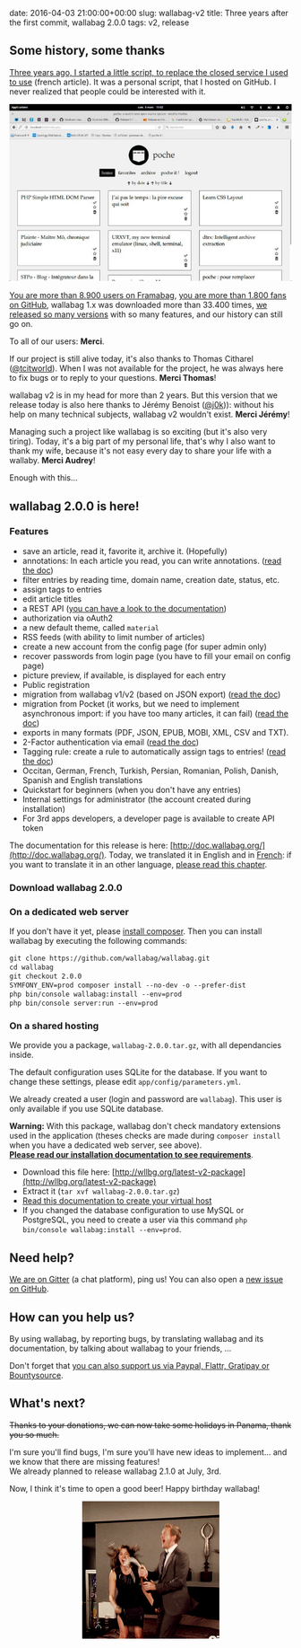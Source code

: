 date: 2016-04-03 21:00:00+00:00
slug: wallabag-v2
title: Three years after the first commit, wallabag 2.0.0
tags: v2, release

## Some history, some thanks

[Three years ago, I started a little script, to replace the closed service I used to use](http://loeuillet.org/poche-pour-remplacer-instapaper-pocket-et-readability) (french article). It was a personal script, that I hosted on GitHub. I never realized that people could be interested with it.

![poche 0.1](/images/poche01.jpg)

[You are more than 8.900 users on Framabag](https://framabag.org/analytics/), [you are more than 1.800 fans on GitHub](https://github.com/wallabag/wallabag/stargazers), wallabag 1.x was downloaded more than 33.400 times, [we released so many versions](https://www.wallabag.org/pages/releases.html) with so many features, and our history can still go on.

To all of our users: **Merci**.

If our project is still alive today, it's also thanks to Thomas Citharel ([@tcitworld](https://twitter.com/tcitworld)). When I was not available for the project, he was always here to fix bugs or to reply to your questions. **Merci Thomas**!

wallabag v2 is in my head for more than 2 years. But this version that we release today is also here thanks to Jérémy Benoist ([@j0k](https://twitter.com/j0k))): without his help on many technical subjects, wallabag v2 wouldn't exist. **Merci Jérémy**!

Managing such a project like wallabag is so exciting (but it's also very tiring). Today, it's a big part of my personal life, that's why I also want to thank my wife, because it's not easy every day to share your life with a wallaby. **Merci Audrey**!

Enough with this...

## wallabag 2.0.0 is here!

### Features

* save an article, read it, favorite it, archive it. (Hopefully)
* annotations: In each article you read, you can write annotations. ([read the doc](http://doc.wallabag.org/en/master/user/annotations.html))
* filter entries by reading time, domain name, creation date, status, etc.
* assign tags to entries
* edit article titles
* a REST API ([you can have a look to the documentation](http://v2.wallabag.org/api/doc))
* authorization via oAuth2
* a new default theme, called `material`
* RSS feeds (with ability to limit number of articles)
* create a new account from the config page (for super admin only)
* recover passwords from login page (you have to fill your email on config page)
* picture preview, if available, is displayed for each entry
* Public registration
* migration from wallabag v1/v2 (based on JSON export) ([read the doc](http://doc.wallabag.org/en/master/user/import.html))
* migration from Pocket (it works, but we need to implement asynchronous import: if you have too many articles, it can fail) ([read the doc](http://doc.wallabag.org/en/master/user/import.html))
* exports in many formats (PDF, JSON, EPUB, MOBI, XML, CSV and TXT).
* 2-Factor authentication via email ([read the doc](http://doc.wallabag.org/en/master/user/configuration.html#two-factor-authentication))
* Tagging rule: create a rule to automatically assign tags to entries! ([read the doc](http://doc.wallabag.org/en/master/user/configuration.html#tagging-rules))
* Occitan, German, French, Turkish, Persian, Romanian, Polish, Danish, Spanish and English translations
* Quickstart for beginners (when you don't have any entries)
* Internal settings for administrator (the account created during installation)
* For 3rd apps developers, a developer page is available to create API token

The documentation for this release is here: [http://doc.wallabag.org/](http://doc.wallabag.org/). Today, we translated it in English and in [French](http://doc.wallabag.org/fr/master/): if you want to translate it in an other language, [please read this chapter](http://doc.wallabag.org/en/master/developer/translate.html#wallabag-documentation).

### Download wallabag 2.0.0

### On a dedicated web server

If you don't have it yet, please [install composer](https://getcomposer.org/download/). Then you can install wallabag by executing the following commands:

```
git clone https://github.com/wallabag/wallabag.git
cd wallabag
git checkout 2.0.0
SYMFONY_ENV=prod composer install --no-dev -o --prefer-dist
php bin/console wallabag:install --env=prod
php bin/console server:run --env=prod
```

### On a shared hosting

We provide you a package, `wallabag-2.0.0.tar.gz`, with all dependancies inside.

The default configuration uses SQLite for the database. If you want to change these settings, please edit `app/config/parameters.yml`.

We already created a user (login and password are `wallabag`). This user is only available if you use SQLite database.

**Warning:** With this package, wallabag don't check mandatory extensions used in the application (theses checks are made during `composer install` when you have a dedicated web server, see above).  
**[Please read our installation documentation to see requirements](http://doc.wallabag.org/en/master/user/installation.html)**.

* Download this file here: [http://wllbg.org/latest-v2-package](http://wllbg.org/latest-v2-package)
* Extract it (`tar xvf wallabag-2.0.0.tar.gz`)
* [Read this documentation to create your virtual host](http://doc.wallabag.org/en/master/user/installation.html#installing-on-apache)
* If you changed the database configuration to use MySQL or PostgreSQL, you need to create a user via this command `php bin/console wallabag:install --env=prod`.

## Need help?

[We are on Gitter](https://gitter.im/wallabag/wallabag) (a chat platform), ping us! You can also open a [new issue on GitHub](https://github.com/wallabag/wallabag/issues/new).

## How can you help us?

By using wallabag, by reporting bugs, by translating wallabag and its documentation, by talking about wallabag to your friends, ...

Don't forget that [you can also support us via Paypal, Flattr, Gratipay or Bountysource](https://www.wallabag.org/pages/donations.html).

## What's next?

<s>Thanks to your donations, we can now take some holidays in Panama, thank you so much.</s>

I'm sure you'll find bugs, I'm sure you'll have new ideas to implement... and we know that there are missing features!  
We already planned to release wallabag 2.1.0 at July, 3rd. 

Now, I think it's time to open a good beer! Happy birthday wallabag! 

<div style="text-align:center;">
    <img src="/images/gifwllbg20.gif" alt="Champagne!" class="mt21" />
</div>
